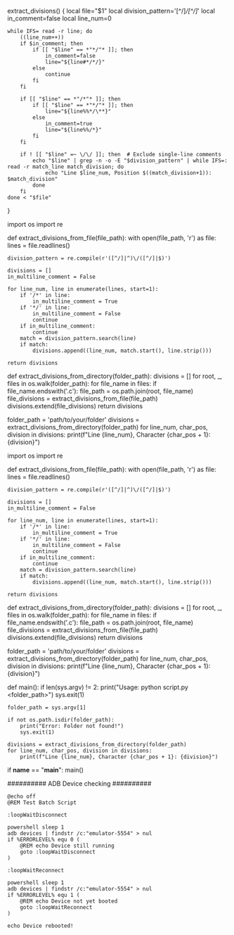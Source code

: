 extract_divisions() {
    local file="$1"
    local division_pattern='[^/]*\/[^/]*'
    local in_comment=false
    local line_num=0

    while IFS= read -r line; do
        ((line_num++))
        if $in_comment; then
            if [[ "$line" == *"*/"* ]]; then
                in_comment=false
                line="${line#*/*/}"
            else
                continue
            fi
        fi

        if [[ "$line" == *"/*"* ]]; then
            if [[ "$line" == *"*/"* ]]; then
                line="${line%%*/\**}"
            else
                in_comment=true
                line="${line%%/*}"
            fi
        fi

        if ! [[ "$line" =~ \/\/ ]]; then  # Exclude single-line comments
            echo "$line" | grep -n -o -E "$division_pattern" | while IFS=: read -r match_line match_division; do
                echo "Line $line_num, Position $((match_division+1)): $match_division"
            done
        fi
    done < "$file"
}


import os
import re

def extract_divisions_from_file(file_path):
    with open(file_path, 'r') as file:
        lines = file.readlines()

    division_pattern = re.compile(r'([^/]|^)\/([^/]|$)')

    divisions = []
    in_multiline_comment = False

    for line_num, line in enumerate(lines, start=1):
        if '/*' in line:
            in_multiline_comment = True
        if '*/' in line:
            in_multiline_comment = False
            continue
        if in_multiline_comment:
            continue
        match = division_pattern.search(line)
        if match:
            divisions.append((line_num, match.start(), line.strip()))

    return divisions

def extract_divisions_from_directory(folder_path):
    divisions = []
    for root, _, files in os.walk(folder_path):
        for file_name in files:
            if file_name.endswith('.c'):
                file_path = os.path.join(root, file_name)
                file_divisions = extract_divisions_from_file(file_path)
                divisions.extend(file_divisions)
    return divisions

folder_path = 'path/to/your/folder'
divisions = extract_divisions_from_directory(folder_path)
for line_num, char_pos, division in divisions:
    print(f"Line {line_num}, Character {char_pos + 1}: {division}")


import os
import re

def extract_divisions_from_file(file_path):
    with open(file_path, 'r') as file:
        lines = file.readlines()

    division_pattern = re.compile(r'([^/]|^)\/([^/]|$)')

    divisions = []
    in_multiline_comment = False

    for line_num, line in enumerate(lines, start=1):
        if '/*' in line:
            in_multiline_comment = True
        if '*/' in line:
            in_multiline_comment = False
            continue
        if in_multiline_comment:
            continue
        match = division_pattern.search(line)
        if match:
            divisions.append((line_num, match.start(), line.strip()))

    return divisions

def extract_divisions_from_directory(folder_path):
    divisions = []
    for root, _, files in os.walk(folder_path):
        for file_name in files:
            if file_name.endswith('.c'):
                file_path = os.path.join(root, file_name)
                file_divisions = extract_divisions_from_file(file_path)
                divisions.extend(file_divisions)
    return divisions

folder_path = 'path/to/your/folder'
divisions = extract_divisions_from_directory(folder_path)
for line_num, char_pos, division in divisions:
    print(f"Line {line_num}, Character {char_pos + 1}: {division}")


def main():
    if len(sys.argv) != 2:
        print("Usage: python script.py <folder_path>")
        sys.exit(1)

    folder_path = sys.argv[1]

    if not os.path.isdir(folder_path):
        print("Error: Folder not found!")
        sys.exit(1)

    divisions = extract_divisions_from_directory(folder_path)
    for line_num, char_pos, division in divisions:
        print(f"Line {line_num}, Character {char_pos + 1}: {division}")

if __name__ == "__main__":
    main()

########## ADB Device checking ##########
```
@echo off
@REM Test Batch Script

:loopWaitDisconnect

powershell sleep 1
adb devices | findstr /c:"emulator-5554" > nul
if %ERRORLEVEL% equ 0 (
    @REM echo Device still running
    goto :loopWaitDisconnect
)

:loopWaitReconnect

powershell sleep 1
adb devices | findstr /c:"emulator-5554" > nul
if %ERRORLEVEL% equ 1 (
    @REM echo Device not yet booted
    goto :loopWaitReconnect
)

echo Device rebooted!
```
